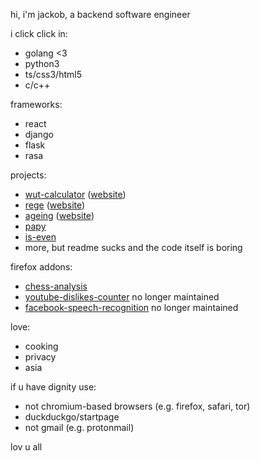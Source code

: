 hi, i'm jackob, a backend software engineer

i click click in:

- golang <3
- python3
- ts/css3/html5
- c/c++

frameworks:

- react
- django
- flask
- rasa

projects:

- [wut-calculator](https://github.com/zeraye/wut-calculator) ([website](https://zeraye.github.io/wut-calculator/))
- [rege](https://github.com/zeraye/rege) ([website](https://zeraye.github.io/rege/))
- [ageing](https://github.com/zeraye/ageing) ([website](https://zeraye.github.io/ageing/))
- [papy](https://github.com/zeraye/papy)
- [is-even](https://github.com/zeraye/is-even)
- more, but readme sucks and the code itself is boring

firefox addons:

- [chess-analysis](https://addons.mozilla.org/en-US/firefox/addon/chess-com-analyse-at-lichess/)
- [youtube-dislikes-counter](https://github.com/zeraye/youtube-dislikes-counter) no longer maintained
- [facebook-speech-recognition](https://github.com/zeraye/facebook-speech-recognition) no longer maintained

love:

- cooking
- privacy
- asia

if u have dignity use:

- not chromium-based browsers (e.g. firefox, safari, tor)
- duckduckgo/startpage
- not gmail (e.g. protonmail)

lov u all
